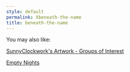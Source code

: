 ```yaml
---
style: default
permalink: Xbeneath-the-name
title: beneath-the-name
---
```

You may also like:

[SunnyClockwork's Artwork - Groups of Interest](http://scp-wiki.net/sunny-art-goi)

[Empty Nights](http://scp-wiki.net/empty-nights)
